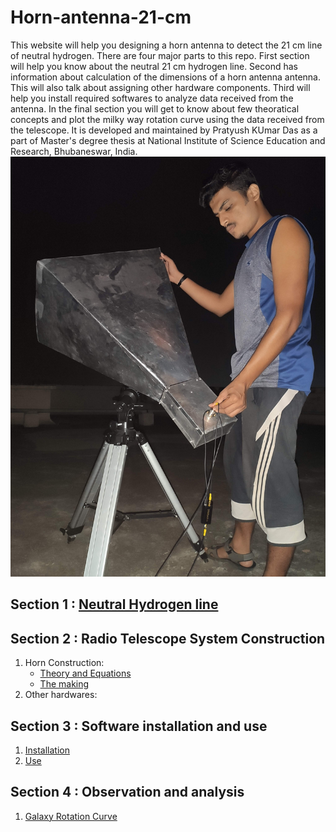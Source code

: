 # Horn-antenna-21-cm
This website will help you designing a horn antenna to detect the 21 cm line of neutral hydrogen. There are four major parts to this repo. First section will help you know about the neutral 21 cm hydrogen line. Second has information about calculation of the dimensions of a horn antenna antenna. This will also talk about assigning other hardware components. Third will help you install required softwares to analyze data received from the antenna. In the final section you will get to know about few theoratical concepts and plot the milky way rotation curve using the data received from the telescope. It is developed and maintained by Pratyush KUmar Das as a part of Master's degree thesis at National Institute of Science Education and Research, Bhubaneswar, India.
![rooftop](IMG_20210113_232203.jpg)

## Section 1 : [Neutral Hydrogen line](/uploads/21_cm_Hydrogen_Line.pdf) 

## Section 2 : Radio Telescope System Construction
1. Horn Construction:
      * [Theory and Equations]()
      * [The making]()
2. Other hardwares:
## Section 3 : Software installation and use
1. [Installation](/uploads/Software.pdf)
2. [Use]()

## Section 4 : Observation and analysis
1. [Galaxy Rotation Curve](/uploads/Galaxy_Rotation_Curve.pdf)
